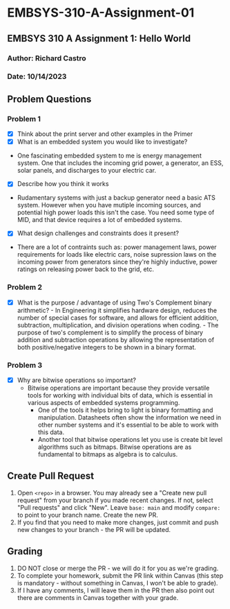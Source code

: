 # EMBSYS-310-A-Assignment-01
## EMBSYS 310 A Assignment 1: Hello World
### Author: Richard Castro
### Date: 10/14/2023


## Problem Questions 

### Problem 1

-   [X] Think about the print server and other examples in the Primer
-   [x] What is an embedded system you would like to investigate?
 * One fascinating embedded system to me is energy management system. One that includes the incoming grid power, a generator, an ESS, solar panels, and discharges to your electric car.
-   [x] Describe how you think it works
 * Rudamentary systems with just a backup generator need a basic ATS system. However when you have mutiple incoming sources, and potential high power loads this isn't the case. You need some type of MID, and that device requires a lot of embedded systems. 
- [x] What design challenges and constraints does it present?
* There are a lot of contraints such as: power management laws, power requirements for loads like electric cars, noise supression laws on the incoming power from generators since they're highly inductive, power ratings on releasing power back to the grid, etc.

### Problem 2

-   [x] What is the purpose / advantage of using Two's Complement binary arithmetic?
      - In Engineering it simplifies hardware design, reduces the number of special cases for software, and allows for efficient addition, subtraction, multiplication, and division operations when coding.
      - The purpose of two's complement is to simplify the process of binary addition and subtraction operations by allowing the representation of both positive/negative integers to be shown in a binary format. 

### Problem 3

-   [x] Why are bitwise operations so important?
    - Bitwise operations are important because they provide versatile tools for working with individual bits of data, which is essential in various aspects of embedded systems programming.
        - One of the tools it helps bring to light is binary formatting and manipulation. Datasheets often show the information we need in other number systems and it's essential to be able to work with this data.
        - Another tool that bitwise operations let you use is create bit level algorithms such as bitmaps. Bitwise operations are as fundamental to bitmaps as algebra is to calculus. 



## Create Pull Request
1. Open `<repo>` in a browser. You may already see a "Create new pull request" from your branch if you made recent changes. If not, select "Pull requests" and click "New". Leave `base: main` and modify `compare:` to point to your branch name. Create the new PR.
2. If you find that you need to make more changes, just commit and push new changes to your branch - the PR will be updated.

## Grading
1. DO NOT close or merge the PR - we will do it for you as we're grading.
2. To complete your homework, submit the PR link within Canvas (this step is mandatory - without something in Canvas, I won't be able to grade).
3. If I have any comments, I will leave them in the PR then also point out there are comments in Canvas together with your grade.

